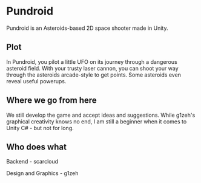 # Pundroid
Pundroid is an Asteroids-based 2D space shooter made in Unity.

## Plot
In Pundroid, you pilot a little UFO on its journey through a dangerous asteroid field. With your trusty laser cannon, you can shoot your way through the asteroids arcade-style to get points. Some asteroids even reveal useful powerups.

## Where we go from here
We still develop the game and accept ideas and suggestions. While g1zeh's graphical creativity knows no end, I am still a beginner when it comes to Unity C# - but not for long.

## Who does what
Backend - scarcloud

Design and Graphics - g1zeh
